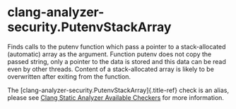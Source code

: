 # clang-analyzer-security.PutenvStackArray

Finds calls to the putenv function which pass a pointer to a
stack-allocated (automatic) array as the argument. Function putenv does
not copy the passed string, only a pointer to the data is stored and
this data can be read even by other threads. Content of a
stack-allocated array is likely to be overwritten after exiting from the
function.

The [clang-analyzer-security.PutenvStackArray]{.title-ref} check is an
alias, please see [Clang Static Analyzer Available
Checkers](https://clang.llvm.org/docs/analyzer/checkers.html#security-putenvstackarray-c)
for more information.
